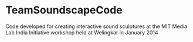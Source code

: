 TeamSoundscapeCode
==================

Code developed for creating interactive sound sculptures at the MIT Media Lab India Initiative workshop held at Welingkar in January 2014
